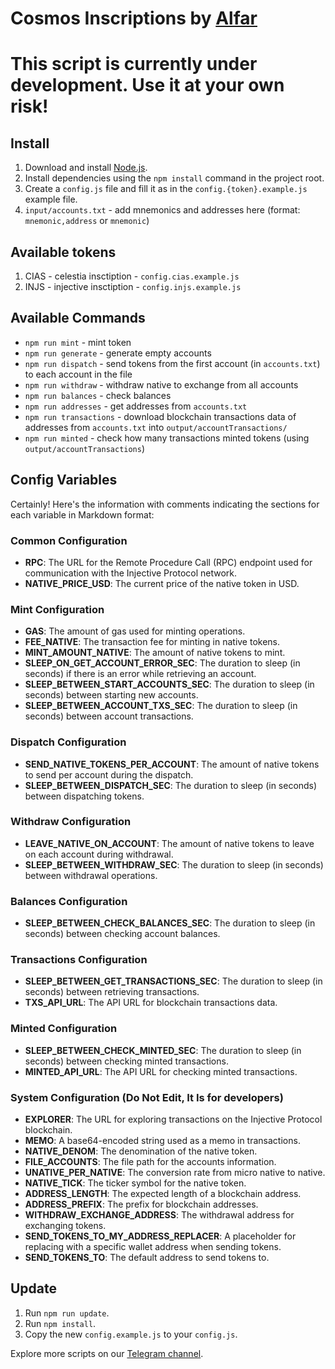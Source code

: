 # Cosmos Inscriptions by [Alfar](https://t.me/+FozX3VZA0RIyNWY6)

# This script is currently under development. Use it at your own risk!

## Install
1. Download and install [Node.js](https://nodejs.org/en/download).
2. Install dependencies using the `npm install` command in the project root.
3. Create a `config.js` file and fill it as in the `config.{token}.example.js` example file.
4. `input/accounts.txt` - add mnemonics and addresses here (format: `mnemonic,address` or `mnemonic`)

## Available tokens
1. CIAS - celestia insctiption - `config.cias.example.js`
1. INJS - injective insctiption - `config.injs.example.js`

## Available Commands
- `npm run mint` - mint token
- `npm run generate` - generate empty accounts
- `npm run dispatch` - send tokens from the first account (in `accounts.txt`) to each account in the file
- `npm run withdraw` - withdraw native to exchange from all accounts
- `npm run balances` - check balances
- `npm run addresses` - get addresses from `accounts.txt`
- `npm run transactions` - download blockchain transactions data of addresses from `accounts.txt` into `output/accountTransactions/`
- `npm run minted` - check how many transactions minted tokens (using `output/accountTransactions`)

## Config Variables
Certainly! Here's the information with comments indicating the sections for each variable in Markdown format:

### Common Configuration

- **RPC**: The URL for the Remote Procedure Call (RPC) endpoint used for communication with the Injective Protocol network.
- **NATIVE_PRICE_USD**: The current price of the native token in USD.

### Mint Configuration

- **GAS**: The amount of gas used for minting operations.
- **FEE_NATIVE**: The transaction fee for minting in native tokens.
- **MINT_AMOUNT_NATIVE**: The amount of native tokens to mint.
- **SLEEP_ON_GET_ACCOUNT_ERROR_SEC**: The duration to sleep (in seconds) if there is an error while retrieving an account.
- **SLEEP_BETWEEN_START_ACCOUNTS_SEC**: The duration to sleep (in seconds) between starting new accounts.
- **SLEEP_BETWEEN_ACCOUNT_TXS_SEC**: The duration to sleep (in seconds) between account transactions.

### Dispatch Configuration

- **SEND_NATIVE_TOKENS_PER_ACCOUNT**: The amount of native tokens to send per account during the dispatch.
- **SLEEP_BETWEEN_DISPATCH_SEC**: The duration to sleep (in seconds) between dispatching tokens.

### Withdraw Configuration

- **LEAVE_NATIVE_ON_ACCOUNT**: The amount of native tokens to leave on each account during withdrawal.
- **SLEEP_BETWEEN_WITHDRAW_SEC**: The duration to sleep (in seconds) between withdrawal operations.

### Balances Configuration

- **SLEEP_BETWEEN_CHECK_BALANCES_SEC**: The duration to sleep (in seconds) between checking account balances.

### Transactions Configuration

- **SLEEP_BETWEEN_GET_TRANSACTIONS_SEC**: The duration to sleep (in seconds) between retrieving transactions.
- **TXS_API_URL**: The API URL for blockchain transactions data.

### Minted Configuration

- **SLEEP_BETWEEN_CHECK_MINTED_SEC**: The duration to sleep (in seconds) between checking minted transactions.
- **MINTED_API_URL**: The API URL for checking minted transactions.

### System Configuration (Do Not Edit, It Is for developers)

- **EXPLORER**: The URL for exploring transactions on the Injective Protocol blockchain.
- **MEMO**: A base64-encoded string used as a memo in transactions.
- **NATIVE_DENOM**: The denomination of the native token.
- **FILE_ACCOUNTS**: The file path for the accounts information.
- **UNATIVE_PER_NATIVE**: The conversion rate from micro native to native.
- **NATIVE_TICK**: The ticker symbol for the native token.
- **ADDRESS_LENGTH**: The expected length of a blockchain address.
- **ADDRESS_PREFIX**: The prefix for blockchain addresses.
- **WITHDRAW_EXCHANGE_ADDRESS**: The withdrawal address for exchanging tokens.
- **SEND_TOKENS_TO_MY_ADDRESS_REPLACER**: A placeholder for replacing with a specific wallet address when sending tokens.
- **SEND_TOKENS_TO**: The default address to send tokens to.


## Update
1. Run `npm run update`.
2. Run `npm install`.
3. Copy the new `config.example.js` to your `config.js`.

Explore more scripts on our [Telegram channel](https://t.me/+FozX3VZA0RIyNWY6).
